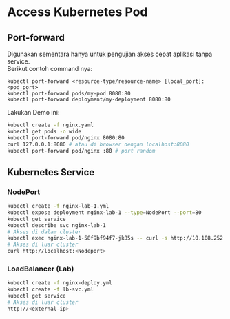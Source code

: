 # Access Kubernetes Pod

## Port-forward

Digunakan sementara hanya untuk pengujian akses cepat aplikasi tanpa service. <br>
Berikut contoh command nya:
```
kubectl port-forward <resource-type/resource-name> [local_port]:<pod_port>
kubectl port-forward pods/my-pod 8080:80
kubectl port-forward deployment/my-deployment 8080:80
```

Lakukan Demo ini:
```bash
kubectl create -f nginx.yaml
kubectl get pods -o wide
kubectl port-forward pod/nginx 8080:80
curl 127.0.0.1:8080 # atau di browser dengan localhost:8080
kubectl port-forward pod/nginx :80 # port random
```

## Kubernetes Service

### NodePort
```bash
kubectl create -f nginx-lab-1.yml
kubectl expose deployment nginx-lab-1 --type=NodePort --port=80
kubectl get service
kubectl describe svc nginx-lab-1
# Akses di dalam cluster
kubectl exec nginx-lab-1-58f9bf94f7-jk85s -- curl -s http://10.108.252.53
# Akses di luar cluster
curl http://localhost:<Nodeport>
```

### LoadBalancer (Lab)
```bash
kubectl create -f nginx-deploy.yml
kubectl create -f lb-svc.yml
kubectl get service
# Akses di luar cluster
http://<external-ip>
```